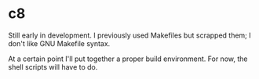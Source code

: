 # c8

Still early in development. I previously used Makefiles but scrapped them; I don't like GNU Makefile syntax. 

At a certain point I'll put together a proper build environment. For now, the shell scripts will have to do.
